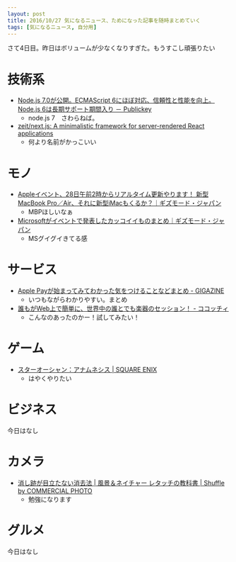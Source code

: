 ```yaml
---
layout: post
title: 2016/10/27 気になるニュース、ためになった記事を随時まとめていく
tags: [気になるニュース, 自分用]
---
```


さて4日目。昨日はボリュームが少なくなりすぎた。もうすこし頑張りたい

# 技術系

- [Node\.js 7\.0が公開。ECMAScript 6にほぼ対応、信頼性と性能を向上。Node\.js 6は長期サポート期間入り － Publickey](http://www.publickey1.jp/blog/16/nodejs_70ecmascript_6nodejs_6.html)
    - node.js 7　さわらねば。
- [zeit/next\.js: A minimalistic framework for server\-rendered React applications](https://github.com/zeit/next.js)
    - 何より名前がかっこいい

# モノ

- [Appleイベント、28日午前2時からリアルタイム更新やります！ 新型MacBook Pro／Air、それに新型iMacもくるか？｜ギズモード・ジャパン](http://www.gizmodo.jp/2016/10/apple-macbook-october28-event.html?utm_source=atom&utm_medium=rss)
    - MBPほしいなぁ
- [Microsoftがイベントで発表したカッコイイものまとめ｜ギズモード・ジャパン](http://www.gizmodo.jp/2016/10/microsoft-live-event-1026.html?utm_source=atom&utm_medium=rss)
    - MSグイグイきてる感

# サービス

- [Apple Payが始まってみてわかった気をつけることなどまとめ \- GIGAZINE](http://gigazine.net/news/20161026-apple-pay/)
    - いつもながらわかりやすい。まとめ
- [誰もがWeb上で簡単に、世界中の誰とでも楽器のセッション！ \- ココッチィ](http://www.k-4design.com/entry/2016/10/27/000000)
    - こんなのあったのかー！試してみたい！

# ゲーム

- [スターオーシャン：アナムネシス \| SQUARE ENIX](http://www.jp.square-enix.com/soa/)
    - はやくやりたい

# ビジネス

今日はなし

# カメラ

- [消し跡が目立たない消去法 \| 風景＆ネイチャー レタッチの教科書 \| Shuffle by COMMERCIAL PHOTO](http://shuffle.genkosha.com/software/photoshop_navi/nature/9253.html)
    - 勉強になります

# グルメ

今日はなし
